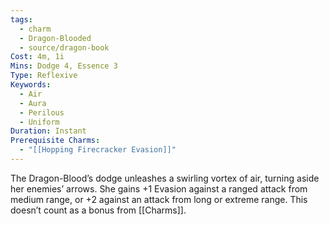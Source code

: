 ```yaml
---
tags:
  - charm
  - Dragon-Blooded
  - source/dragon-book
Cost: 4m, 1i
Mins: Dodge 4, Essence 3
Type: Reflexive
Keywords:
  - Air
  - Aura
  - Perilous
  - Uniform
Duration: Instant
Prerequisite Charms:
  - "[[Hopping Firecracker Evasion]]"
---
```

The Dragon-Blood’s dodge unleashes a swirling vortex of air, turning aside her enemies’ arrows. She gains +1 Evasion against a ranged attack from medium range, or +2 against an attack from long or extreme range. This doesn’t count as a bonus from [[Charms]].